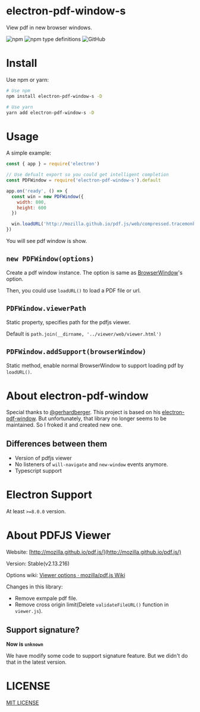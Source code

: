 # electron-pdf-window-s

View pdf in new browser windows.

![npm](https://img.shields.io/npm/v/electron-pdf-window-s?logo=npm&style=flat-square)
![npm type definitions](https://img.shields.io/npm/types/electron-pdf-window-s?logo=typescript&style=flat-square)
![GitHub](https://img.shields.io/github/license/Gu-Miao/electron-pdf-window-s?logo=github&style=flat-square)

# Install

Use npm or yarn:

```bash
# Use npm
npm install electron-pdf-window-s -D

# Use yarn
yarn add electron-pdf-window-s -D
```

# Usage

A simple example:

```js
const { app } = require('electron')

// Use defualt export so you could get intelligent completion
const PDFWindow = require('electron-pdf-window-s').default

app.on('ready', () => {
  const win = new PDFWindow({
    width: 800,
    height: 600
  })

  win.loadURL('http://mozilla.github.io/pdf.js/web/compressed.tracemonkey-pldi-09.pdf')
})
```

You will see pdf window is show.

## `new PDFWindow(options)`

Create a pdf window instance. The option is same as [BrowserWindow](http://www.electronjs.org/docs/latest/api/browser-window)'s option.

Then, you could use `loadURL()` to load a PDF file or url.

## `PDFWindow.viewerPath`

Static property, specifies path for the pdfjs viewer.

Default is `path.join(__dirname, '../viewer/web/viewer.html')`

## `PDFWindow.addSupport(browserWindow)`

Static method, enable normal BrowserWindow to support loading pdf by `loadURL()`.

# About electron-pdf-window

Special thanks to [@gerhardberger](https://github.com/gerhardberger). This project is based on his [electron-pdf-window](https://github.com/gerhardberger/electron-pdf-window.git). But unfortunately, that library no longer seems to be maintained. So I froked it and created new one.

## Differences between them

- Version of pdfjs viewer
- No listeners of `will-navigate` and `new-window` events anymore.
- Typescript support

# Electron Support

At least `>=8.0.0` version.

# About PDFJS Viewer

Website: [http://mozilla.github.io/pdf.js/](http://mozilla.github.io/pdf.js/)

Version: Stable(v2.13.216)

Options wiki: [Viewer options · mozilla/pdf.js Wiki](https://github.com/mozilla/pdf.js/wiki/Viewer-options)

Changes in this library:

- Remove exmpale pdf file.
- Remove cross origin limit(Delete `validateFileURL()` function in `viewer.js`).

## Support signature?

**Now is `unknown`**

We have modify some code to support signature feature. But we didn't do that in the latest version.

# LICENSE

[MIT LICENSE](./LICENSE.txt)
